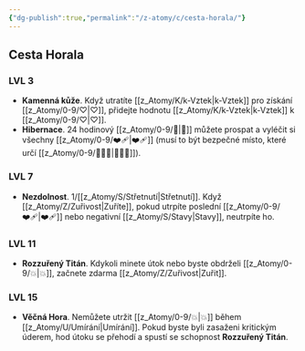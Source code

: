 ```yaml
---
{"dg-publish":true,"permalink":"/z-atomy/c/cesta-horala/"}
---
```


## Cesta Horala
### LVL 3
- **Kamenná kůže**. Když utratíte [[z_Atomy/K/k-Vztek\|k-Vztek]] pro získání [[z_Atomy/0-9/♡\|♡]], přidejte hodnotu [[z_Atomy/K/k-Vztek\|k-Vztek]] k [[z_Atomy/0-9/♡\|♡]].
- **Hibernace**. 24 hodinový [[z_Atomy/0-9/🔋\|🔋]] můžete prospat a vyléčit si všechny [[z_Atomy/0-9/❤️‍🩹\|❤️‍🩹]] (musí to být bezpečné místo, které určí [[z_Atomy/0-9/🧙🏼‍♂️\|🧙🏼‍♂️]]).
### LVL 7
- **Nezdolnost**. 1/[[z_Atomy/S/Střetnutí\|Střetnutí]]. Když [[z_Atomy/Z/Zuřivost\|Zuříte]], pokud utrpíte poslední [[z_Atomy/0-9/❤️‍🩹\|❤️‍🩹]] nebo negativní [[z_Atomy/S/Stavy\|Stavy]], neutrpíte ho.
### LVL 11
- **Rozzuřený Titán**. Kdykoli minete útok nebo byste obdrželi [[z_Atomy/0-9/💥\|💥]], začnete zdarma [[z_Atomy/Z/Zuřivost\|Zuřit]].
### LVL 15
- **Věčná Hora**. Nemůžete utržit [[z_Atomy/0-9/💥\|💥]] během [[z_Atomy/U/Umírání\|Umírání]]. Pokud byste byli zasaženi kritickým úderem, hod útoku se přehodí a spustí se schopnost **Rozzuřený Titán**.
